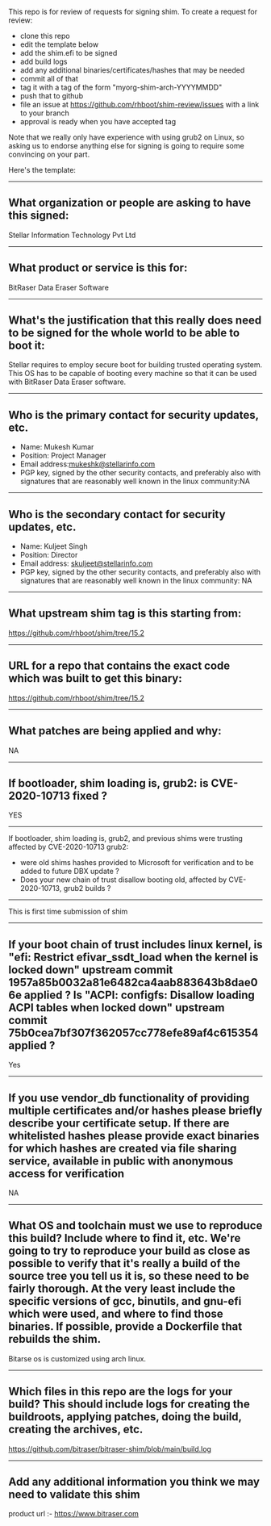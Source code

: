 This repo is for review of requests for signing shim.  To create a request for review:

- clone this repo
- edit the template below
- add the shim.efi to be signed
- add build logs
- add any additional binaries/certificates/hashes that may be needed
- commit all of that
- tag it with a tag of the form "myorg-shim-arch-YYYYMMDD"
- push that to github
- file an issue at https://github.com/rhboot/shim-review/issues with a link to your branch
- approval is ready when you have accepted tag

Note that we really only have experience with using grub2 on Linux, so asking
us to endorse anything else for signing is going to require some convincing on
your part.

Here's the template:

-------------------------------------------------------------------------------
What organization or people are asking to have this signed:
-------------------------------------------------------------------------------
Stellar Information Technology Pvt Ltd

-------------------------------------------------------------------------------
What product or service is this for:
-------------------------------------------------------------------------------
BitRaser Data Eraser Software

-------------------------------------------------------------------------------
What's the justification that this really does need to be signed for the whole world to be able to boot it:
-------------------------------------------------------------------------------
Stellar requires to employ secure boot for building trusted operating system. This OS has to be capable of booting every machine so that it can be used with BitRaser Data Eraser software.

-------------------------------------------------------------------------------
Who is the primary contact for security updates, etc.
-------------------------------------------------------------------------------
- Name: Mukesh Kumar
- Position: Project Manager
- Email address:mukeshk@stellarinfo.com
- PGP key, signed by the other security contacts, and preferably also with signatures that are reasonably well known in the linux community:NA

-------------------------------------------------------------------------------
Who is the secondary contact for security updates, etc.
-------------------------------------------------------------------------------
- Name: Kuljeet Singh
- Position: Director
- Email address: skuljeet@stellarinfo.com
- PGP key, signed by the other security contacts, and preferably also with signatures that are reasonably well known in the linux community: NA

-------------------------------------------------------------------------------
What upstream shim tag is this starting from:
-------------------------------------------------------------------------------
https://github.com/rhboot/shim/tree/15.2

-------------------------------------------------------------------------------
URL for a repo that contains the exact code which was built to get this binary:
-------------------------------------------------------------------------------
https://github.com/rhboot/shim/tree/15.2

-------------------------------------------------------------------------------
What patches are being applied and why:
-------------------------------------------------------------------------------
NA

-------------------------------------------------------------------------------
If bootloader, shim loading is, grub2: is CVE-2020-10713 fixed ?
-------------------------------------------------------------------------------
YES

-------------------------------------------------------------------------------
If bootloader, shim loading is, grub2, and previous shims were trusting affected
by CVE-2020-10713 grub2:
* were old shims hashes provided to Microsoft for verification
  and to be added to future DBX update ?
* Does your new chain of trust disallow booting old, affected by CVE-2020-10713,
  grub2 builds ?
-------------------------------------------------------------------------------
This is first time submission of shim

-------------------------------------------------------------------------------
If your boot chain of trust includes linux kernel, is
"efi: Restrict efivar_ssdt_load when the kernel is locked down"
upstream commit 1957a85b0032a81e6482ca4aab883643b8dae06e applied ?
Is "ACPI: configfs: Disallow loading ACPI tables when locked down"
upstream commit 75b0cea7bf307f362057cc778efe89af4c615354 applied ?
-------------------------------------------------------------------------------
Yes


-------------------------------------------------------------------------------
If you use vendor_db functionality of providing multiple certificates and/or
hashes please briefly describe your certificate setup. If there are whitelisted hashes
please provide exact binaries for which hashes are created via file sharing service,
available in public with anonymous access for verification
-------------------------------------------------------------------------------
NA

-------------------------------------------------------------------------------
What OS and toolchain must we use to reproduce this build?  Include where to find it, etc.  We're going to try to reproduce your build as close as possible to verify that it's really a build of the source tree you tell us it is, so these need to be fairly thorough. At the very least include the specific versions of gcc, binutils, and gnu-efi which were used, and where to find those binaries.
If possible, provide a Dockerfile that rebuilds the shim.
-------------------------------------------------------------------------------
Bitarse os is customized using arch linux.

-------------------------------------------------------------------------------
Which files in this repo are the logs for your build?   This should include logs for creating the buildroots, applying patches, doing the build, creating the archives, etc.
-------------------------------------------------------------------------------
https://github.com/bitraser/bitraser-shim/blob/main/build.log

-------------------------------------------------------------------------------
Add any additional information you think we may need to validate this shim
-------------------------------------------------------------------------------
product url :- https://www.bitraser.com
